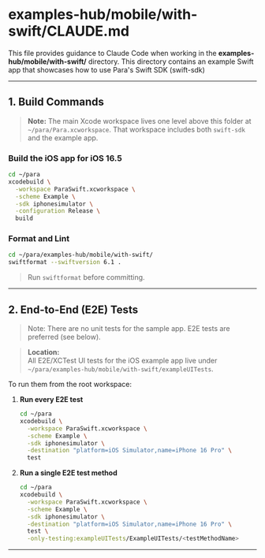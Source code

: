 # examples-hub/mobile/with-swift/CLAUDE.md

This file provides guidance to Claude Code when working in the **examples-hub/mobile/with-swift/** directory.
This directory contains an example Swift app that showcases how to use Para's Swift SDK (swift-sdk)

---

## 1. Build Commands

> **Note:** The main Xcode workspace lives one level above this folder at `~/para/Para.xcworkspace`. That workspace includes both `swift-sdk` and the example app.

### Build the iOS app for iOS 16.5

```bash
cd ~/para
xcodebuild \
  -workspace ParaSwift.xcworkspace \
  -scheme Example \
  -sdk iphonesimulator \
  -configuration Release \
  build
```

### Format and Lint

```bash
cd ~/para/examples-hub/mobile/with-swift/
swiftformat --swiftversion 6.1 .
```
> Run `swiftformat` before committing.

---

## 2. End-to-End (E2E) Tests
> Note: There are no unit tests for the sample app. E2E tests are preferred (see below).

> **Location:**  
> All E2E/XCTest UI tests for the iOS example app live under
> `~/para/examples-hub/mobile/with-swift/exampleUITests`.

To run them from the root workspace:

1. **Run every E2E test**  
   ```bash
   cd ~/para
   xcodebuild \
     -workspace ParaSwift.xcworkspace \
     -scheme Example \
     -sdk iphonesimulator \
     -destination "platform=iOS Simulator,name=iPhone 16 Pro" \
     test
   ```

2. **Run a single E2E test method**  
   ```bash
   cd ~/para
   xcodebuild \
     -workspace ParaSwift.xcworkspace \
     -scheme Example \
     -sdk iphonesimulator \
     -destination "platform=iOS Simulator,name=iPhone 16 Pro" \
     test \
     -only-testing:exampleUITests/ExampleUITests/<testMethodName>
   ```

---